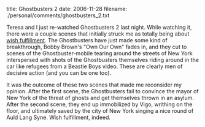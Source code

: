 title: Ghostbusters 2
date: 2006-11-28
filename: ./personal/comments/ghostbusters_2.txt

Teresa and I just re-watched Ghostbusters 2 last night.  While watching it,
there were a couple scenes that initially struck me as totally being about 
<a href="http://www.bartleby.com/61/85/W0188500.html">wish fulfillment</a>.
The Ghostbusters have just made some kind of breakthrough, Bobby Brown's
"Own Our Own" fades in, and they cut to scenes of the Ghostbuster-mobile
tearing around the streets of New York interspersed with shots of the 
Ghostbusters themselves riding around in the car like refugees from a
Beastie Boys video. These are clearly men of decisive action (and you can
be one too).

It was the outcome of these two scenes that made me
reconsider my opinion.  After the first scene, the Ghostbusters fail to
convince the mayor of New York of the threat of ghosts and get themselves
thrown in an asylum. After the second scene, they end up immobilized
by Vigo, writhing on the floor, and ultimately saved by the city of New York
singing a nice round of Auld Lang Syne. Wish fulfillment, indeed.

